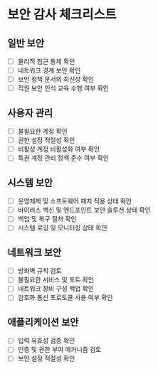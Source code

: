 # 보안 감사 체크리스트

## 일반 보안
- [ ] 물리적 접근 통제 확인
- [ ] 네트워크 경계 보안 확인
- [ ] 보안 정책 문서의 최신성 확인
- [ ] 직원 보안 인식 교육 수행 여부 확인

## 사용자 관리
- [ ] 불필요한 계정 확인
- [ ] 권한 설정 적절성 확인
- [ ] 비활성 계정 비활성화 여부 확인
- [ ] 특권 계정 관리 정책 준수 여부 확인

## 시스템 보안
- [ ] 운영체제 및 소프트웨어 패치 적용 상태 확인
- [ ] 바이러스 백신 및 엔드포인트 보안 솔루션 상태 확인
- [ ] 백업 및 복구 절차 확인
- [ ] 시스템 로깅 및 모니터링 상태 확인

## 네트워크 보안
- [ ] 방화벽 규칙 검토
- [ ] 불필요한 서비스 및 포트 확인
- [ ] 네트워크 장비 구성 백업 확인
- [ ] 암호화 통신 프로토콜 사용 여부 확인

## 애플리케이션 보안
- [ ] 입력 유효성 검증 확인
- [ ] 인증 및 권한 부여 메커니즘 검토
- [ ] 보안 설정 적절성 확인

